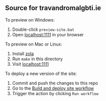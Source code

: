 ## Source for travandromalgbti.ie

To preview on Windows:

1. Double-click `preview-site.bat`
2. Open [localhost:1111](http://localhost:1111) in your browser

To preview on Mac or Linux:

1. Install [zola](getzola.org)
2. Run `make` in this directory
3. Visit [localhost:1111](http://localhost:1111)

To deploy a new version of the site:

1. Commit and push the changes to this repo
2. Go to the [Build and deploy site workflow](https://github.com/erkannt/lgbtq-roma-sinti-action-group/actions/workflows/main.yaml)
3. Trigger the action by clicking `Run workflow`
